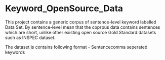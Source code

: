 # Keyword_OpenSource_Data

This project contains a generic corpus of sentence-level keyword labelled Data Set.
By sentence-level mean that the coprpus data contains sentences which are short, unlike 
other existing open source Gold Standard datasets such as INSPEC dataset.

The dataset is contains following format - 
Sentence<Tab>comma seperated keywords

